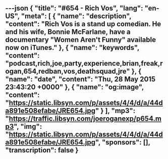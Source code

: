 ---json
{
  "title": "#654 - Rich Vos",
  "lang": "en-US",
  "meta": [
    {
      "name": "description",
      "content": "Rich Vos is a stand up comedian. He and his wife, Bonnie McFarlane, have a documentary \"Women Aren't Funny\" available now on iTunes."
    },
    {
      "name": "keywords",
      "content": "podcast,rich,joe,party,experience,brian,freak,rogan,654,redban,vos,deathsquad,jre"
    },
    {
      "name": "date",
      "content": "Thu, 28 May 2015 23:43:20 +0000"
    },
    {
      "name": "og:image",
      "content": "https://static.libsyn.com/p/assets/4/4/d/a/44da891e508efabe/JRE654.jpg"
    }
  ],
  "mp3": "https://traffic.libsyn.com/joeroganexp/p654.mp3",
  "img": "https://static.libsyn.com/p/assets/4/4/d/a/44da891e508efabe/JRE654.jpg",
  "sponsors": [],
  "transcription": false
}
---
<episode-header />

<timemark seconds="0" />

<transcribe-call-to-action />

<episode-footer />